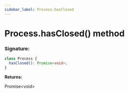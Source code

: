 ```yaml
---
sidebar_label: Process.hasClosed
---
```


# Process.hasClosed() method

### Signature:

```typescript
class Process {
  hasClosed(): Promise<void>;
}
```

**Returns:**

Promise&lt;void&gt;
